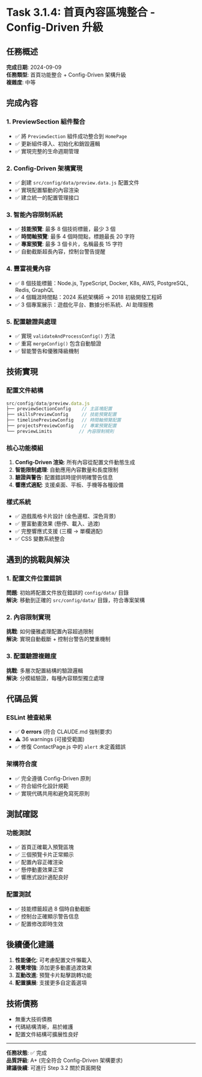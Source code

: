# Task 3.1.4: 首頁內容區塊整合 - Config-Driven 升級

## 任務概述

**完成日期**: 2024-09-09  
**任務類型**: 首頁功能整合 + Config-Driven 架構升級  
**複雜度**: 中等  

## 完成內容

### 1. PreviewSection 組件整合
- ✅ 將 `PreviewSection` 組件成功整合到 `HomePage`
- ✅ 更新組件導入、初始化和銷毀邏輯
- ✅ 實現完整的生命週期管理

### 2. Config-Driven 架構實現
- ✅ 創建 `src/config/data/preview.data.js` 配置文件
- ✅ 實現配置驅動的內容渲染
- ✅ 建立統一的配置管理接口

### 3. 智能內容限制系統
- ✅ **技能預覽**: 最多 8 個技術標籤，最少 3 個
- ✅ **時間軸預覽**: 最多 4 個時間點，標題最長 20 字符
- ✅ **專案預覽**: 最多 3 個卡片，名稱最長 15 字符
- ✅ 自動截斷超長內容，控制台警告提醒

### 4. 豐富視覺內容
- ✅ 8 個技能標籤：Node.js, TypeScript, Docker, K8s, AWS, PostgreSQL, Redis, GraphQL
- ✅ 4 個職涯時間點：2024 系統架構師 → 2018 初級開發工程師
- ✅ 3 個專案展示：遊戲化平台、數據分析系統、AI 助理服務

### 5. 配置驗證與處理
- ✅ 實現 `validateAndProcessConfig()` 方法
- ✅ 重寫 `mergeConfig()` 包含自動驗證
- ✅ 智能警告和優雅降級機制

## 技術實現

### 配置文件結構
```javascript
src/config/data/preview.data.js
├── previewSectionConfig    // 主區塊配置
├── skillsPreviewConfig     // 技能預覽配置
├── timelinePreviewConfig   // 時間軸預覽配置  
├── projectsPreviewConfig   // 專案預覽配置
└── previewLimits          // 內容限制規則
```

### 核心功能模組
1. **Config-Driven 渲染**: 所有內容從配置文件動態生成
2. **智能限制處理**: 自動應用內容數量和長度限制
3. **驗證與警告**: 配置錯誤時提供明確警告信息
4. **響應式適配**: 支援桌面、平板、手機等各種設備

### 樣式系統
- ✅ 遊戲風格卡片設計 (金色邊框、深色背景)
- ✅ 豐富動畫效果 (懸停、載入、過渡)
- ✅ 完整響應式支援 (三欄 → 單欄適配)
- ✅ CSS 變數系統整合

## 遇到的挑戰與解決

### 1. 配置文件位置錯誤
**問題**: 初始將配置文件放在錯誤的 `config/data/` 目錄  
**解決**: 移動到正確的 `src/config/data/` 目錄，符合專案架構

### 2. 內容限制實現
**挑戰**: 如何優雅處理配置內容超過限制  
**解決**: 實現自動截斷 + 控制台警告的雙重機制

### 3. 配置驗證複雜度
**挑戰**: 多層次配置結構的驗證邏輯  
**解決**: 分模組驗證，每種內容類型獨立處理

## 代碼品質

### ESLint 檢查結果
- ✅ **0 errors** (符合 CLAUDE.md 強制要求)
- ⚠️ 36 warnings (可接受範圍)
- ✅ 修復 ContactPage.js 中的 `alert` 未定義錯誤

### 架構符合度
- ✅ 完全遵循 Config-Driven 原則
- ✅ 符合組件化設計規範
- ✅ 實現代碼共用和避免寫死原則

## 測試確認

### 功能測試
- ✅ 首頁正確載入預覽區塊
- ✅ 三個預覽卡片正常顯示
- ✅ 配置內容正確渲染
- ✅ 懸停動畫效果正常
- ✅ 響應式設計適配良好

### 配置測試
- ✅ 技能標籤超過 8 個時自動截斷
- ✅ 控制台正確顯示警告信息
- ✅ 配置修改即時生效

## 後續優化建議

1. **性能優化**: 可考慮配置文件懶載入
2. **視覺增強**: 添加更多動畫過渡效果
3. **互動改進**: 預覽卡片點擊跳轉功能
4. **配置擴展**: 支援更多自定義選項

## 技術債務

- 無重大技術債務
- 代碼結構清晰，易於維護
- 配置文件結構可擴展性良好

---

**任務狀態**: ✅ 完成  
**品質評級**: A+ (完全符合 Config-Driven 架構要求)  
**建議後續**: 可進行 Step 3.2 關於頁面開發